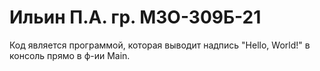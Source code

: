 # Ильин П.А. гр. М3О-309Б-21


Код является программой, которая выводит надпись "Hello, World!" в консоль прямо в ф-ии Main.
